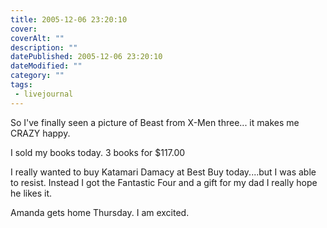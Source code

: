 ```yaml
---
title: 2005-12-06 23:20:10
cover: 
coverAlt: ""
description: ""
datePublished: 2005-12-06 23:20:10
dateModified: ""
category: ""
tags:
 - livejournal
---
```


So I've finally seen a picture of Beast from X-Men three... it makes me CRAZY happy.

I sold my books today. 3 books for $117.00

I really wanted to buy Katamari Damacy at Best Buy today....but I was able to resist. Instead I got the Fantastic Four and a gift for my dad I really hope he likes it.

Amanda gets home Thursday. I am excited.
